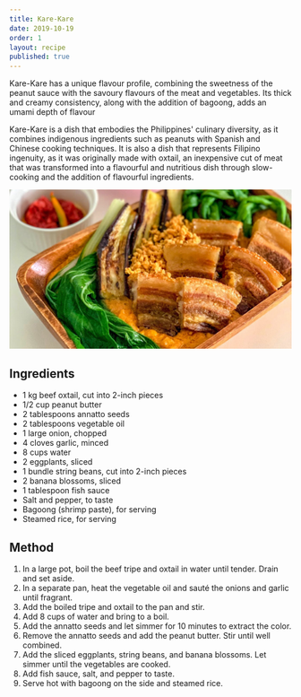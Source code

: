 ```yaml
---
title: Kare-Kare
date: 2019-10-19
order: 1
layout: recipe
published: true
---
```

Kare-Kare has a unique flavour profile, combining the sweetness of the peanut sauce with the savoury flavours of the meat and vegetables. Its thick and creamy consistency, along with the addition of bagoong, adds an umami depth of flavour                   

Kare-Kare is a dish that embodies the Philippines' culinary diversity, as it combines indigenous ingredients such as peanuts with Spanish and Chinese cooking techniques. It is also a dish that represents Filipino ingenuity, as it was originally made with oxtail, an inexpensive cut of meat that was transformed into a flavourful and nutritious dish through slow-cooking and the addition of flavourful ingredients.

![Kare-Kare](../uploads/maxresdefault.jpg "Photo by Kusinela")

## Ingredients

* 1 kg beef oxtail, cut into 2-inch pieces
* 1/2 cup peanut butter
* 2 tablespoons annatto seeds
* 2 tablespoons vegetable oil
* 1 large onion, chopped
* 4 cloves garlic, minced
* 8 cups water
* 2 eggplants, sliced
* 1 bundle string beans, cut into 2-inch pieces
* 2 banana blossoms, sliced
* 1 tablespoon fish sauce
* Salt and pepper, to taste
* Bagoong (shrimp paste), for serving
* Steamed rice, for serving

## Method

1. In a large pot, boil the beef tripe and oxtail in water until tender. Drain and set aside.
2. In a separate pan, heat the vegetable oil and sauté the onions and garlic until fragrant.
3. Add the boiled tripe and oxtail to the pan and stir.
4. Add 8 cups of water and bring to a boil.
5. Add the annatto seeds and let simmer for 10 minutes to extract the color.
6. Remove the annatto seeds and add the peanut butter. Stir until well combined.
7. Add the sliced eggplants, string beans, and banana blossoms. Let simmer until the vegetables are cooked.
8. Add fish sauce, salt, and pepper to taste.
9. Serve hot with bagoong on the side and steamed rice.